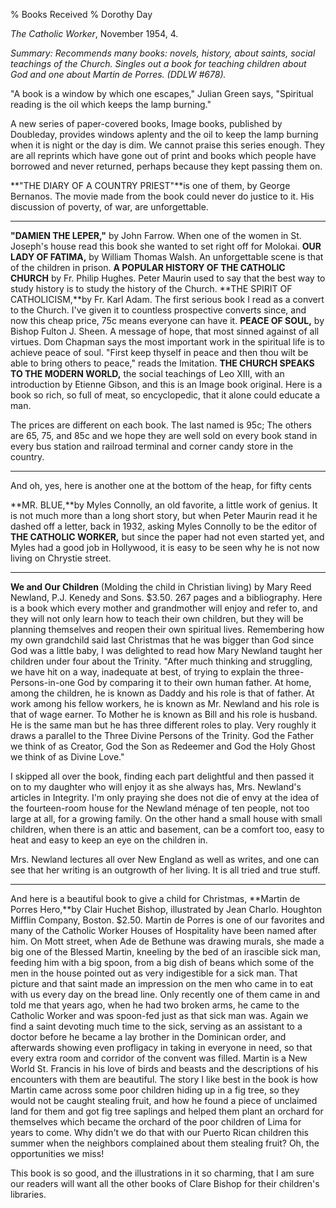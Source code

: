 % Books Received
% Dorothy Day

*The Catholic Worker*, November 1954, 4.

*Summary: Recommends many books: novels, history, about saints, social
teachings of the Church. Singles out a book for teaching children about
God and one about Martin de Porres. (DDLW \#678).*

"A book is a window by which one escapes," Julian Green says, "Spiritual
reading is the oil which keeps the lamp burning."

A new series of paper-covered books, Image books, published by
Doubleday, provides windows aplenty and the oil to keep the lamp burning
when it is night or the day is dim. We cannot praise this series enough.
They are all reprints which have gone out of print and books which
people have borrowed and never returned, perhaps because they kept
passing them on.

**"THE DIARY OF A COUNTRY PRIEST"**is one of them, by George Bernanos.
The movie made from the book could never do justice to it. His
discussion of poverty, of war, are unforgettable.

- - -

**"DAMIEN THE LEPER,"** by John Farrow. When one of the women in St.
Joseph's house read this book she wanted to set right off for Molokai.
**OUR LADY OF FATIMA,** by William Thomas Walsh. An unforgettable scene
is that of the children in prison. **A POPULAR HISTORY OF THE CATHOLIC
CHURCH** by Fr. Philip Hughes. Peter Maurin used to say that the best
way to study history is to study the history of the Church. **THE SPIRIT
OF CATHOLICISM,**by Fr. Karl Adam. The first serious book I read as a
convert to the Church. I've given it to countless prospective converts
since, and now this cheap price, 75c means everyone can have it. **PEACE
OF SOUL,** by Bishop Fulton J. Sheen. A message of hope, that most
sinned against of all virtues. Dom Chapman says the most important work
in the spiritual life is to achieve peace of soul. "First keep thyself
in peace and then thou wilt be able to bring others to peace," reads the
Imitation. **THE CHURCH SPEAKS TO THE MODERN WORLD,** the social
teachings of Leo XIII, with an introduction by Etienne Gibson, and this
is an Image book original. Here is a book so rich, so full of meat, so
encyclopedic, that it alone could educate a man.

The prices are different on each book. The last named is 95c; The others
are 65, 75, and 85c and we hope they are well sold on every book stand
in every bus station and railroad terminal and corner candy store in the
country.

- - -

And oh, yes, here is another one at the bottom of the heap, for fifty
cents

**MR. BLUE,**by Myles Connolly, an old favorite, a little work of
genius. It is not much more than a long short story, but when Peter
Maurin read it he dashed off a letter, back in 1932, asking Myles
Connolly to be the editor of **THE CATHOLIC WORKER,** but since the
paper had not even started yet, and Myles had a good job in Hollywood,
it is easy to be seen why he is not now living on Chrystie street.

- - -

**We and Our Children** (Molding the child in Christian living) by Mary
Reed Newland, P.J. Kenedy and Sons. \$3.50. 267 pages and a
bibliography. Here is a book which every mother and grandmother will
enjoy and refer to, and they will not only learn how to teach their own
children, but they will be planning themselves and reopen their own
spiritual lives. Remembering how my own grandchild said last Christmas
that he was bigger than God since God was a little baby, I was delighted
to read how Mary Newland taught her children under four about the
Trinity. "After much thinking and struggling, we have hit on a way,
inadequate at best, of trying to explain the three-Persons-in-one God by
comparing it to their own human father. At home, among the children, he
is known as Daddy and his role is that of father. At work among his
fellow workers, he is known as Mr. Newland and his role is that of wage
earner. To Mother he is known as Bill and his role is husband. He is the
same man but he has three different roles to play. Very roughly it draws
a parallel to the Three Divine Persons of the Trinity. God the Father we
think of as Creator, God the Son as Redeemer and God the Holy Ghost we
think of as Divine Love."

I skipped all over the book, finding each part delightful and then
passed it on to my daughter who will enjoy it as she always has, Mrs.
Newland's articles in Integrity. I'm only praying she does not die of
envy at the idea of the fourteen-room house for the Newland ménage of
ten people, not too large at all, for a growing family. On the other
hand a small house with small children, when there is an attic and
basement, can be a comfort too, easy to heat and easy to keep an eye on
the children in.

Mrs. Newland lectures all over New England as well as writes, and one
can see that her writing is an outgrowth of her living. It is all tried
and true stuff.

- - -

And here is a beautiful book to give a child for Christmas, **Martin de
Porres Hero,**by Clair Huchet Bishop, illustrated by Jean Charlo.
Houghton Mifflin Company, Boston. \$2.50. Martin de Porres is one of our
favorites and many of the Catholic Worker Houses of Hospitality have
been named after him. On Mott street, when Ade de Bethune was drawing
murals, she made a big one of the Blessed Martin, kneeling by the bed of
an irascible sick man, feeding him with a big spoon, from a big dish of
beans which some of the men in the house pointed out as very
indigestible for a sick man. That picture and that saint made an
impression on the men who came in to eat with us every day on the bread
line. Only recently one of them came in and told me that years ago, when
he had two broken arms, he came to the Catholic Worker and was spoon-fed
just as that sick man was. Again we find a saint devoting much time to
the sick, serving as an assistant to a doctor before he became a lay
brother in the Dominican order, and afterwards showing even profligacy
in taking in everyone in need, so that every extra room and corridor of
the convent was filled. Martin is a New World St. Francis in his love of
birds and beasts and the descriptions of his encounters with them are
beautiful. The story I like best in the book is how Martin came across
some poor children hiding up in a fig tree, so they would not be caught
stealing fruit, and how he found a piece of unclaimed land for them and
got fig tree saplings and helped them plant an orchard for themselves
which became the orchard of the poor children of Lima for years to come.
Why didn't we do that with our Puerto Rican children this summer when
the neighbors complained about them stealing fruit? Oh, the
opportunities we miss!

This book is so good, and the illustrations in it so charming, that I am
sure our readers will want all the other books of Clare Bishop for their
children's libraries.
